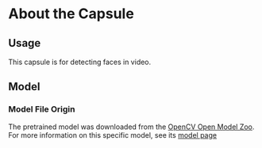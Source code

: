# About the Capsule
## Usage
This capsule is for detecting faces in video. 

## Model
###  Model File Origin
The pretrained model was downloaded from the [OpenCV Open Model Zoo](https://github.com/opencv/open_model_zoo). 
For more information on this specific model, see its 
[model page](https://docs.openvinotoolkit.org/2019_R1/_face_detection_adas_0001_description_face_detection_adas_0001.html)


